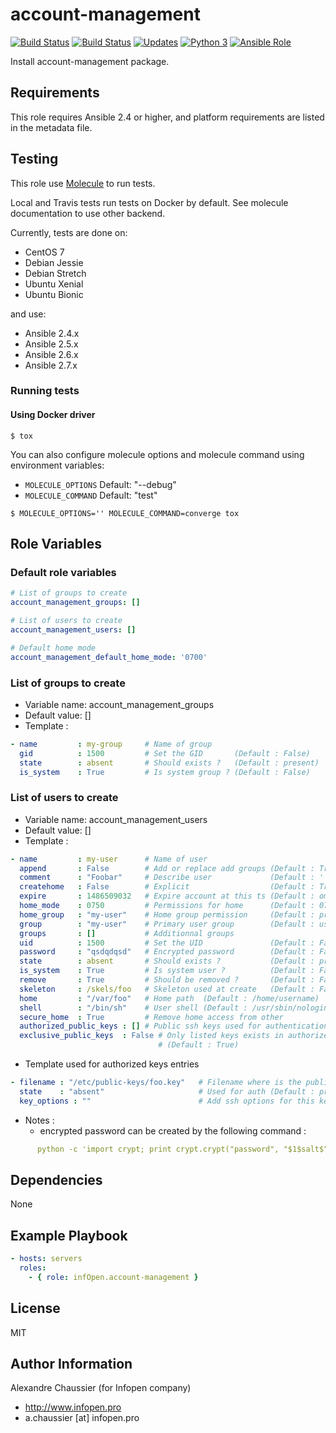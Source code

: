 # account-management

[![Build Status](https://img.shields.io/travis/infOpen/ansible-role-account-management/master.svg?label=travis_master)](https://travis-ci.org/infOpen/ansible-role-account-management)
[![Build Status](https://img.shields.io/travis/infOpen/ansible-role-account-management/develop.svg?label=travis_develop)](https://travis-ci.org/infOpen/ansible-role-account-management)
[![Updates](https://pyup.io/repos/github/infOpen/ansible-role-account-management/shield.svg)](https://pyup.io/repos/github/infOpen/ansible-role-account-management/)
[![Python 3](https://pyup.io/repos/github/infOpen/ansible-role-account-management/python-3-shield.svg)](https://pyup.io/repos/github/infOpen/ansible-role-account-management/)
[![Ansible Role](https://img.shields.io/ansible/role/12337.svg)](https://galaxy.ansible.com/infOpen/account-management/)

Install account-management package.

## Requirements

This role requires Ansible 2.4 or higher,
and platform requirements are listed in the metadata file.

## Testing

This role use [Molecule](https://github.com/metacloud/molecule/) to run tests.

Local and Travis tests run tests on Docker by default.
See molecule documentation to use other backend.

Currently, tests are done on:
- CentOS 7
- Debian Jessie
- Debian Stretch
- Ubuntu Xenial
- Ubuntu Bionic

and use:
- Ansible 2.4.x
- Ansible 2.5.x
- Ansible 2.6.x
- Ansible 2.7.x

### Running tests

#### Using Docker driver

```
$ tox
```

You can also configure molecule options and molecule command using environment variables:
* `MOLECULE_OPTIONS` Default: "--debug"
* `MOLECULE_COMMAND` Default: "test"

```
$ MOLECULE_OPTIONS='' MOLECULE_COMMAND=converge tox
```

## Role Variables

### Default role variables

``` yaml
# List of groups to create
account_management_groups: []

# List of users to create
account_management_users: []

# Default home mode
account_management_default_home_mode: '0700'
```

### List of groups to create

* Variable name: account_management_groups
* Default value: []
* Template :

```yaml
- name         : my-group     # Name of group
  gid          : 1500         # Set the GID       (Default : False)
  state        : absent       # Should exists ?   (Default : present)
  is_system    : True         # Is system group ? (Default : False)
```

### List of users to create

* Variable name: account_management_users
* Default value: []
* Template :

```yaml
- name         : my-user      # Name of user
  append       : False        # Add or replace add groups (Default : True)
  comment      : "Foobar"     # Describe user             (Default : '')
  createhome   : False        # Explicit                  (Default : True)
  expire       : 1486509032   # Expire account at this ts (Default : omit)
  home_mode    : 0750         # Permissions for home      (Default : 0700)
  home_group   : "my-user"    # Home group permission     (Default : primary group)
  group        : "my-user"    # Primary user group        (Default : username)
  groups       : []           # Additionnal groups
  uid          : 1500         # Set the UID               (Default : False)
  password     : "qsdqdqsd"   # Encrypted password        (Default : False)
  state        : absent       # Should exists ?           (Default : present)
  is_system    : True         # Is system user ?          (Default : False)
  remove       : True         # Should be removed ?       (Default : False)
  skeleton     : /skels/foo   # Skeleton used at create   (Default : False)
  home         : "/var/foo"   # Home path  (Default : /home/username)
  shell        : "/bin/sh"    # User shell (Default : /usr/sbin/nologin)
  secure_home  : True         # Remove home access from other
  authorized_public_keys : [] # Public ssh keys used for authentication
  exclusive_public_keys  : False # Only listed keys exists in authorized-keys
                                 # (Default : True)
```

* Template used for authorized keys entries

```yaml
- filename : "/etc/public-keys/foo.key"   # Filename where is the public key
  state    : "absent"                     # Used for auth (Default : present))
  key_options : ""                        # Add ssh options for this key
```

* Notes :
  - encrypted password can be created by the following command :

```yaml
      python -c 'import crypt; print crypt.crypt("password", "$1$salt$")'
```

## Dependencies

None

## Example Playbook

``` yaml
- hosts: servers
  roles:
    - { role: infOpen.account-management }
```

## License

MIT

## Author Information

Alexandre Chaussier (for Infopen company)
- http://www.infopen.pro
- a.chaussier [at] infopen.pro
